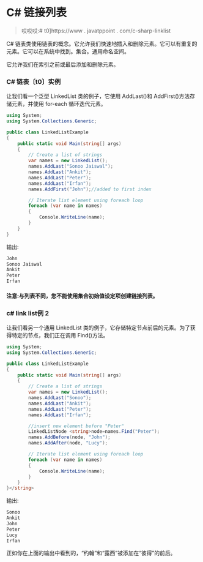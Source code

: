 # C# 链接列表

> 哎哎哎:# t0]https://www . javatppoint . com/c-sharp-linklist

C# 链表<t>类使用链表的概念。它允许我们快速地插入和删除元素。它可以有重复的元素。它可以在系统中找到。集合。通用命名空间。</t>

它允许我们在索引之前或最后添加和删除元素。

### C# 链表〔t0〕实例

让我们看一个泛型 LinkedList <t>类的例子，它使用 AddLast()和 AddFirst()方法存储元素，并使用 for-each 循环迭代元素。</t>

```cs
using System;
using System.Collections.Generic;

public class LinkedListExample
{
    public static void Main(string[] args)
    {
        // Create a list of strings
        var names = new LinkedList();
        names.AddLast("Sonoo Jaiswal");
        names.AddLast("Ankit");
        names.AddLast("Peter");
        names.AddLast("Irfan");
        names.AddFirst("John");//added to first index

        // Iterate list element using foreach loop
        foreach (var name in names)
        {
            Console.WriteLine(name);
        }
    }
} 
```

输出:

```cs
John
Sonoo Jaiswal
Ankit
Peter
Irfan

```

#### 注意:与列表不同，您不能使用集合初始值设定项创建链接列表。

### c# link list<t>例 2</t>

让我们看另一个通用 LinkedList <t>类的例子，它存储特定节点前后的元素。为了获得特定的节点，我们正在调用 Find()方法。</t>

```cs
using System;
using System.Collections.Generic;

public class LinkedListExample
{
    public static void Main(string[] args)
    {
        // Create a list of strings
        var names = new LinkedList();
        names.AddLast("Sonoo");
        names.AddLast("Ankit");
        names.AddLast("Peter");
        names.AddLast("Irfan");

        //insert new element before "Peter"
        LinkedListNode <string>node=names.Find("Peter");
        names.AddBefore(node, "John");
        names.AddAfter(node, "Lucy");

        // Iterate list element using foreach loop
        foreach (var name in names)
        {
            Console.WriteLine(name);
        }
    }
}</string> 
```

输出:

```cs
Sonoo
Ankit
John
Peter
Lucy
Irfan

```

正如你在上面的输出中看到的，“约翰”和“露西”被添加在“彼得”的前后。